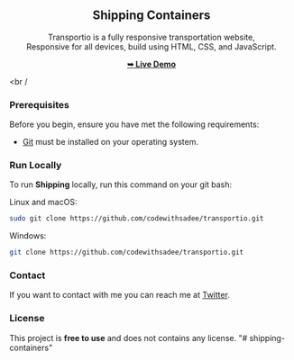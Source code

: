 <div align="center">
  <br />

  <h2 align="center">Shipping Containers</h2>

  Transportio is a fully responsive transportation website, <br />Responsive for all devices, build using HTML, CSS, and JavaScript.

  <a href="https://swissportcontainers.vercel.app/"><strong>➥ Live Demo</strong></a>

</div>

<br /

### Prerequisites

Before you begin, ensure you have met the following requirements:

* [Git](https://git-scm.com/downloads "Download Git") must be installed on your operating system.

### Run Locally

To run **Shipping** locally, run this command on your git bash:

Linux and macOS:

```bash
sudo git clone https://github.com/codewithsadee/transportio.git
```

Windows:

```bash
git clone https://github.com/codewithsadee/transportio.git
```

### Contact

If you want to contact with me you can reach me at [Twitter](https://www.twitter.com/sifunado).

### License

This project is **free to use** and does not contains any license.
"# shipping-containers" 
